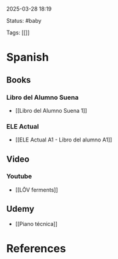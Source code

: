 2025-03-28 18:19

Status: #baby 

Tags: [[]]

# Spanish
## Books
### Libro del Alumno Suena
- [[Libro del Alumno Suena 1]]
### ELE Actual
-  [[ELE Actual A1 - Libro del alumno A1]]
## Video
### Youtube
-  [[LŌV ferments]]

## Udemy
- [[Piano técnica]]











# References